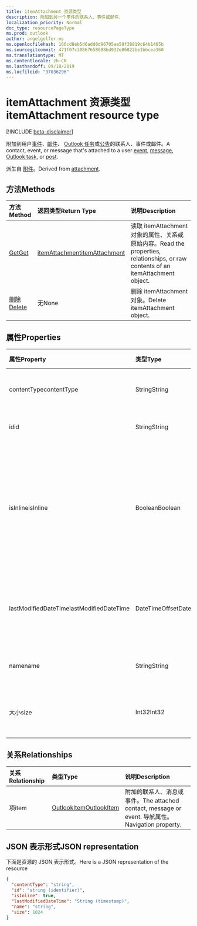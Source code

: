 ```yaml
---
title: itemAttachment 资源类型
description: 附加到另一个事件的联系人、事件或邮件，
localization_priority: Normal
doc_type: resourcePageType
ms.prod: outlook
author: angelgolfer-ms
ms.openlocfilehash: 166cd8eb5d6add0d96705ae59f38819c64b1465b
ms.sourcegitcommit: 471f07c30867658688bd932e06822be1bbcea360
ms.translationtype: MT
ms.contentlocale: zh-CN
ms.lasthandoff: 09/18/2019
ms.locfileid: "37036296"
---
```

# <a name="itemattachment-resource-type"></a><span data-ttu-id="b6ccc-103">itemAttachment 资源类型</span><span class="sxs-lookup"><span data-stu-id="b6ccc-103">itemAttachment resource type</span></span>

[!INCLUDE [beta-disclaimer](../../includes/beta-disclaimer.md)]

<span data-ttu-id="b6ccc-104">附加到用户[事件](../resources/event.md)、[邮件](../resources/message.md)、 [Outlook 任务](../resources/outlooktask.md)或[公告](../resources/post.md)的联系人、事件或邮件。</span><span class="sxs-lookup"><span data-stu-id="b6ccc-104">A contact, event, or message that's attached to a user [event](../resources/event.md), [message](../resources/message.md), [Outlook task](../resources/outlooktask.md), or [post](../resources/post.md).</span></span>  

<span data-ttu-id="b6ccc-105">派生自 [附件](attachment.md)。</span><span class="sxs-lookup"><span data-stu-id="b6ccc-105">Derived from [attachment](attachment.md).</span></span>

## <a name="methods"></a><span data-ttu-id="b6ccc-106">方法</span><span class="sxs-lookup"><span data-stu-id="b6ccc-106">Methods</span></span>

| <span data-ttu-id="b6ccc-107">方法</span><span class="sxs-lookup"><span data-stu-id="b6ccc-107">Method</span></span>       | <span data-ttu-id="b6ccc-108">返回类型</span><span class="sxs-lookup"><span data-stu-id="b6ccc-108">Return Type</span></span>  |<span data-ttu-id="b6ccc-109">说明</span><span class="sxs-lookup"><span data-stu-id="b6ccc-109">Description</span></span>|
|:---------------|:--------|:----------|
|[<span data-ttu-id="b6ccc-110">Get</span><span class="sxs-lookup"><span data-stu-id="b6ccc-110">Get</span></span>](../api/attachment-get.md) | [<span data-ttu-id="b6ccc-111">itemAttachment</span><span class="sxs-lookup"><span data-stu-id="b6ccc-111">itemAttachment</span></span>](itemattachment.md) |<span data-ttu-id="b6ccc-112">读取 itemAttachment 对象的属性、关系或原始内容。</span><span class="sxs-lookup"><span data-stu-id="b6ccc-112">Read the properties, relationships, or raw contents of an itemAttachment object.</span></span>|
|[<span data-ttu-id="b6ccc-113">删除</span><span class="sxs-lookup"><span data-stu-id="b6ccc-113">Delete</span></span>](../api/attachment-delete.md) | <span data-ttu-id="b6ccc-114">无</span><span class="sxs-lookup"><span data-stu-id="b6ccc-114">None</span></span> |<span data-ttu-id="b6ccc-115">删除 itemAttachment 对象。</span><span class="sxs-lookup"><span data-stu-id="b6ccc-115">Delete itemAttachment object.</span></span> |

## <a name="properties"></a><span data-ttu-id="b6ccc-116">属性</span><span class="sxs-lookup"><span data-stu-id="b6ccc-116">Properties</span></span>
| <span data-ttu-id="b6ccc-117">属性</span><span class="sxs-lookup"><span data-stu-id="b6ccc-117">Property</span></span>     | <span data-ttu-id="b6ccc-118">类型</span><span class="sxs-lookup"><span data-stu-id="b6ccc-118">Type</span></span>   |<span data-ttu-id="b6ccc-119">说明</span><span class="sxs-lookup"><span data-stu-id="b6ccc-119">Description</span></span>|
|:---------------|:--------|:----------|
|<span data-ttu-id="b6ccc-120">contentType</span><span class="sxs-lookup"><span data-stu-id="b6ccc-120">contentType</span></span>|<span data-ttu-id="b6ccc-121">String</span><span class="sxs-lookup"><span data-stu-id="b6ccc-121">String</span></span>|<span data-ttu-id="b6ccc-122">附件的内容类型。</span><span class="sxs-lookup"><span data-stu-id="b6ccc-122">The content type of the attachment.</span></span>|
|<span data-ttu-id="b6ccc-123">id</span><span class="sxs-lookup"><span data-stu-id="b6ccc-123">id</span></span>|<span data-ttu-id="b6ccc-124">String</span><span class="sxs-lookup"><span data-stu-id="b6ccc-124">String</span></span>| <span data-ttu-id="b6ccc-125">附件 ID。</span><span class="sxs-lookup"><span data-stu-id="b6ccc-125">The attachment ID.</span></span>|
|<span data-ttu-id="b6ccc-126">isInline</span><span class="sxs-lookup"><span data-stu-id="b6ccc-126">isInline</span></span>|<span data-ttu-id="b6ccc-127">Boolean</span><span class="sxs-lookup"><span data-stu-id="b6ccc-127">Boolean</span></span>|<span data-ttu-id="b6ccc-128">如果附件是内联的（例如嵌入到项目正文中的图像），请设置为 true。</span><span class="sxs-lookup"><span data-stu-id="b6ccc-128">Set to true if the attachment is inline, such as an embedded image within the body of the item.</span></span>|
|<span data-ttu-id="b6ccc-129">lastModifiedDateTime</span><span class="sxs-lookup"><span data-stu-id="b6ccc-129">lastModifiedDateTime</span></span>|<span data-ttu-id="b6ccc-130">DateTimeOffset</span><span class="sxs-lookup"><span data-stu-id="b6ccc-130">DateTimeOffset</span></span>|<span data-ttu-id="b6ccc-131">上次修改附件的时间和日期。</span><span class="sxs-lookup"><span data-stu-id="b6ccc-131">The last time and date that the attachment was modified.</span></span>|
|<span data-ttu-id="b6ccc-132">name</span><span class="sxs-lookup"><span data-stu-id="b6ccc-132">name</span></span>|<span data-ttu-id="b6ccc-133">String</span><span class="sxs-lookup"><span data-stu-id="b6ccc-133">String</span></span>|<span data-ttu-id="b6ccc-134">附件的显示名称。</span><span class="sxs-lookup"><span data-stu-id="b6ccc-134">The display name of the attachment.</span></span>|
|<span data-ttu-id="b6ccc-135">大小</span><span class="sxs-lookup"><span data-stu-id="b6ccc-135">size</span></span>|<span data-ttu-id="b6ccc-136">Int32</span><span class="sxs-lookup"><span data-stu-id="b6ccc-136">Int32</span></span>|<span data-ttu-id="b6ccc-137">附件大小，以字节为单位。</span><span class="sxs-lookup"><span data-stu-id="b6ccc-137">The size in bytes of the attachment.</span></span>|

## <a name="relationships"></a><span data-ttu-id="b6ccc-138">关系</span><span class="sxs-lookup"><span data-stu-id="b6ccc-138">Relationships</span></span>
| <span data-ttu-id="b6ccc-139">关系</span><span class="sxs-lookup"><span data-stu-id="b6ccc-139">Relationship</span></span> | <span data-ttu-id="b6ccc-140">类型</span><span class="sxs-lookup"><span data-stu-id="b6ccc-140">Type</span></span>   |<span data-ttu-id="b6ccc-141">说明</span><span class="sxs-lookup"><span data-stu-id="b6ccc-141">Description</span></span>|
|:---------------|:--------|:----------|
|<span data-ttu-id="b6ccc-142">项</span><span class="sxs-lookup"><span data-stu-id="b6ccc-142">item</span></span>|[<span data-ttu-id="b6ccc-143">OutlookItem</span><span class="sxs-lookup"><span data-stu-id="b6ccc-143">OutlookItem</span></span>](outlookitem.md)|<span data-ttu-id="b6ccc-144">附加的联系人、消息或事件。</span><span class="sxs-lookup"><span data-stu-id="b6ccc-144">The attached contact, message or event.</span></span> <span data-ttu-id="b6ccc-145">导航属性。</span><span class="sxs-lookup"><span data-stu-id="b6ccc-145">Navigation property.</span></span>|

## <a name="json-representation"></a><span data-ttu-id="b6ccc-146">JSON 表示形式</span><span class="sxs-lookup"><span data-stu-id="b6ccc-146">JSON representation</span></span>

<span data-ttu-id="b6ccc-147">下面是资源的 JSON 表示形式。</span><span class="sxs-lookup"><span data-stu-id="b6ccc-147">Here is a JSON representation of the resource</span></span>

<!-- {
  "blockType": "resource",
  "baseType": "microsoft.graph.attachment",
  "keyProperty":"id",
  "optionalProperties": [
    "item"
  ],
  "@odata.type": "microsoft.graph.itemAttachment"
}-->

```json
{
  "contentType": "string",
  "id": "string (identifier)",
  "isInline": true,
  "lastModifiedDateTime": "String (timestamp)",
  "name": "string",
  "size": 1024
}

```
<!-- uuid: 8fcb5dbc-d5aa-4681-8e31-b001d5168d79
2015-10-25 14:57:30 UTC -->
<!--
{
  "type": "#page.annotation",
  "description": "itemAttachment resource",
  "keywords": "",
  "section": "documentation",
  "tocPath": "",
  "suppressions": []
}
-->
